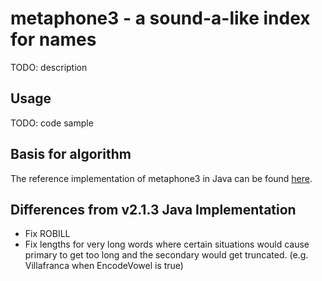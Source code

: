 # metaphone3 - a sound-a-like index for names
TODO: description

## Usage
TODO: code sample

## Basis for algorithm
The reference implementation of metaphone3 in Java can be found [here](https://github.com/OpenRefine/OpenRefine/blob/master/main/src/com/google/refine/clustering/binning/Metaphone3.java).

## Differences from v2.1.3 Java Implementation
- Fix ROBILL
- Fix lengths for very long words where certain situations would cause primary 
    to get too long and the secondary would get truncated.  (e.g. Villafranca when EncodeVowel is true)
